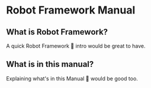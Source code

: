 # Robot Framework Manual

## What is Robot Framework?

A quick Robot Framework :robot: intro would be great to have.

## What is in this manual?

Explaining what's in this Manual :blue_book: would be good too.
